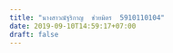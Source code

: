 ```yaml
---
title: "นางสาวณัฐริกาญ  ช่วยมิตร  5910110104"
date: 2019-09-10T14:59:17+07:00
draft: false
---
```


